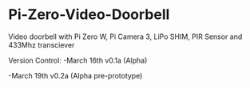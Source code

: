 # Pi-Zero-Video-Doorbell
Video doorbell with Pi Zero W, Pi Camera 3, LiPo SHIM, PIR Sensor and 433Mhz transciever


Version Control:
  -March 16th v0.1a (Alpha)
  
  -March 19th v0.2a (Alpha pre-prototype)
